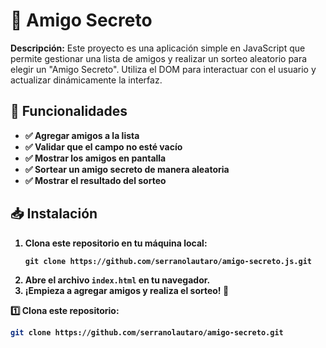 <h1>🎁 Amigo Secreto</h1>

<p><strong>Descripción:</strong> Este proyecto es una aplicación simple en JavaScript que permite gestionar una lista de amigos y realizar un sorteo aleatorio para elegir un "Amigo Secreto". Utiliza el DOM para interactuar con el usuario y actualizar dinámicamente la interfaz.</p>

<h2>🎯 Funcionalidades</h2>
<ul>
<li><strong>✅ Agregar amigos a la lista</li>  
<li><strong>✅ Validar que el campo no esté vacío</li>  
<li><strong>✅ Mostrar los amigos en pantalla</li>  
<li><strong>✅ Sortear un amigo secreto de manera aleatoria</li>  
<li><strong>✅ Mostrar el resultado del sorteo</li>  
</ul>


<h2>📥 Instalación</h2>
<ol>
  <li>Clona este repositorio en tu máquina local:</li>
  <pre><code>git clone https://github.com/serranolautaro/amigo-secreto.js.git</code></pre>
  <li>Abre el archivo <code>index.html</code> en tu navegador.</li>
  <li>¡Empieza a agregar amigos y realiza el sorteo! 🎉</li>
</ol>


1️⃣ Clona este repositorio:  
```bash
git clone https://github.com/serranolautaro/amigo-secreto.git
